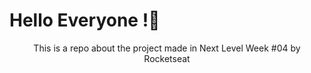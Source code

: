 # Hello Everyone !:rocket:

<p align="center"> This is a repo about the project made in Next Level Week #04 by Rocketseat</p>
